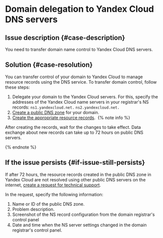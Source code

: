# Domain delegation to Yandex Cloud DNS servers


## Issue description {#case-description}

You need to transfer domain name control to Yandex Cloud DNS servers.

## Solution {#case-resolution}

You can transfer control of your domain to Yandex Cloud to manage resource records using the DNS service.
To transfer domain control, follow these steps:

1. Delegate your domain to the Yandex Cloud servers. For this, specify the addresses of the Yandex Cloud name servers in your registrar's NS records:
   `ns1.yandexcloud.net.`
   `ns2.yandexcloud.net.`
2. [Create a public DNS zone](../../../dns/operations/zone-create-public.md) for your domain.
3. [Create the appropriate resource records](../../../dns/operations/resource-record-create.md).
   ​
   {% note info %}

After creating the records, wait for the changes to take effect.
Data exchange about new records can take up to 72 hours on public DNS servers.

{% endnote %}

## If the issue persists {#if-issue-still-persists}

If after 72 hours, the resource records created in the public DNS zone in Yandex Cloud are not resolved using other public DNS servers on the internet, [create a request for technical support](https://console.cloud.yandex.ru/support?section=contact).

In the request, specify the following information:

1. Name or ID of the public DNS zone.
2. Problem description.
3. Screenshot of the NS record configuration from the domain registrar's control panel
4. Date and time when the NS server settings changed in the domain registrar's control panel.
